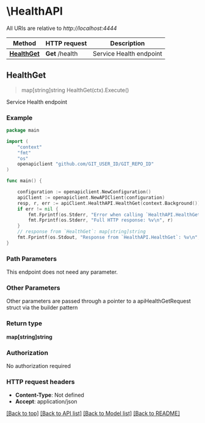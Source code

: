 # \HealthAPI

All URIs are relative to *http://localhost:4444*

Method | HTTP request | Description
------------- | ------------- | -------------
[**HealthGet**](HealthAPI.md#HealthGet) | **Get** /health | Service Health endpoint



## HealthGet

> map[string]string HealthGet(ctx).Execute()

Service Health endpoint



### Example

```go
package main

import (
	"context"
	"fmt"
	"os"
	openapiclient "github.com/GIT_USER_ID/GIT_REPO_ID"
)

func main() {

	configuration := openapiclient.NewConfiguration()
	apiClient := openapiclient.NewAPIClient(configuration)
	resp, r, err := apiClient.HealthAPI.HealthGet(context.Background()).Execute()
	if err != nil {
		fmt.Fprintf(os.Stderr, "Error when calling `HealthAPI.HealthGet``: %v\n", err)
		fmt.Fprintf(os.Stderr, "Full HTTP response: %v\n", r)
	}
	// response from `HealthGet`: map[string]string
	fmt.Fprintf(os.Stdout, "Response from `HealthAPI.HealthGet`: %v\n", resp)
}
```

### Path Parameters

This endpoint does not need any parameter.

### Other Parameters

Other parameters are passed through a pointer to a apiHealthGetRequest struct via the builder pattern


### Return type

**map[string]string**

### Authorization

No authorization required

### HTTP request headers

- **Content-Type**: Not defined
- **Accept**: application/json

[[Back to top]](#) [[Back to API list]](../README.md#documentation-for-api-endpoints)
[[Back to Model list]](../README.md#documentation-for-models)
[[Back to README]](../README.md)

